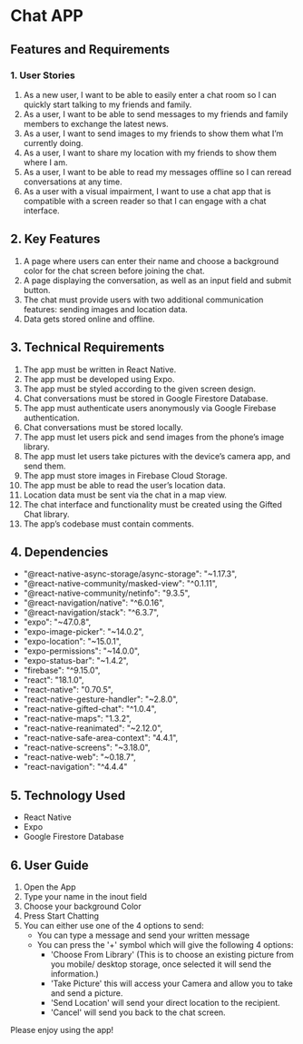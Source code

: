 # Chat APP

## Features and Requirements

### 1. User Stories
1. As a new user, I want to be able to easily enter a chat room so I can quickly start talking to my
friends and family.
2. As a user, I want to be able to send messages to my friends and family members to exchange
the latest news.
3. As a user, I want to send images to my friends to show them what I’m currently doing.
4. As a user, I want to share my location with my friends to show them where I am.
5. As a user, I want to be able to read my messages offline so I can reread conversations at any
time.
6. As a user with a visual impairment, I want to use a chat app that is compatible with a screen
reader so that I can engage with a chat interface.



## 2. Key Features
1. A page where users can enter their name and choose a background color for the chat screen
before joining the chat.
2. A page displaying the conversation, as well as an input field and submit button.
3. The chat must provide users with two additional communication features: sending images
and location data.
4. Data gets stored online and offline.



## 3. Technical Requirements
1. The app must be written in React Native.
2. The app must be developed using Expo.
3. The app must be styled according to the given screen design.
4. Chat conversations must be stored in Google Firestore Database.
5. The app must authenticate users anonymously via Google Firebase authentication.
6. Chat conversations must be stored locally.
7. The app must let users pick and send images from the phone’s image library.
8. The app must let users take pictures with the device’s camera app, and send them.
9. The app must store images in Firebase Cloud Storage.
10. The app must be able to read the user’s location data.
11. Location data must be sent via the chat in a map view.
12. The chat interface and functionality must be created using the Gifted Chat library.
13. The app’s codebase must contain comments.

## 4. Dependencies
  - "@react-native-async-storage/async-storage": "~1.17.3",
  -  "@react-native-community/masked-view": "^0.1.11",
  -  "@react-native-community/netinfo": "9.3.5",
  -  "@react-navigation/native": "^6.0.16",
  -  "@react-navigation/stack": "^6.3.7",
  -  "expo": "~47.0.8",
  -  "expo-image-picker": "~14.0.2",
  -  "expo-location": "~15.0.1",
  -  "expo-permissions": "~14.0.0",
  -  "expo-status-bar": "~1.4.2",
  -  "firebase": "^9.15.0",
  -  "react": "18.1.0",
  -  "react-native": "0.70.5",
  -  "react-native-gesture-handler": "~2.8.0",
  -  "react-native-gifted-chat": "^1.0.4",
  -  "react-native-maps": "1.3.2",
  -  "react-native-reanimated": "~2.12.0",
  -  "react-native-safe-area-context": "4.4.1",
  -  "react-native-screens": "~3.18.0",
  -  "react-native-web": "~0.18.7",
  -  "react-navigation": "^4.4.4"

## 5. Technology Used
- React Native
- Expo
- Google Firestore Database

## 6. User Guide
1. Open the App
2. Type your name in the inout field
3. Choose your background Color
4. Press Start Chatting
5. You can either use one of the 4 options to send:
    - You can type a message and send your written message
    - You can press the '+' symbol which will give the following 4 options:
      - 'Choose From Library' (This is to choose an existing picture from you mobile/ desktop storage, once selected it will send the information.)
      - 'Take Picture' this will access your Camera and allow you to take and send a picture. 
      - 'Send Location' will send your direct location to the recipient. 
      - 'Cancel' will send you back to the chat screen. 
  
  Please enjoy using the app!
  
  
